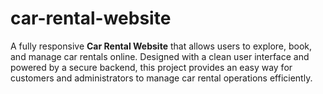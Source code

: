 # car-rental-website

A fully responsive **Car Rental Website** that allows users to explore, book, and manage car rentals online. Designed with a clean user interface and powered by a secure backend, this project provides an easy way for customers and administrators to manage car rental operations efficiently.
